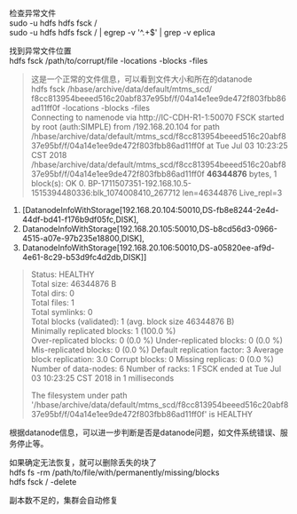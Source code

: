 检查异常文件  
sudo -u hdfs hdfs fsck /  
sudo -u hdfs hdfs fsck / | egrep -v '^\.+$' | grep -v eplica  
  
找到异常文件位置  
hdfs fsck /path/to/corrupt/file -locations -blocks -files   

> 这是一个正常的文件信息，可以看到文件大小和所在的datanode  
> hdfs fsck /hbase/archive/data/default/mtms_scd/ f8cc813954beeed516c20abf837e95bf/f/04a14e1ee9de472f803fbb86ad11ff0f  -locations -blocks -files  
> Connecting to namenode via http://IC-CDH-R1-1:50070 
> FSCK started by root (auth:SIMPLE) from /192.168.20.104 for path /hbase/archive/data/default/mtms_scd/f8cc813954beeed516c20abf837e95bf/f/04a14e1ee9de472f803fbb86ad11ff0f at Tue Jul 03 10:23:25 CST 2018 
/hbase/archive/data/default/mtms_scd/f8cc813954beeed516c20abf837e95bf/f/04a14e1ee9de472f803fbb86ad11ff0f **46344876** bytes, 1 block(s):  OK  0. BP-1711507351-192.168.10.5-1515394480336:blk_1074008410_267712 len=46344876 Live_repl=3  
1. [DatanodeInfoWithStorage[192.168.20.104:50010,DS-fb8e8244-2e4d-44df-bd41-f176b9df05fc,DISK],  
2. DatanodeInfoWithStorage[192.168.20.105:50010,DS-b8cd56d3-0966-4515-a07e-97b235e18800,DISK],  
3. DatanodeInfoWithStorage[192.168.20.106:50010,DS-a05820ee-af9d-4e61-8c29-b53d9fc4d2db,DISK]]   
>   
> Status: HEALTHY  
> Total size:	46344876 B  
>  Total dirs:	0  
> Total files:	1  
 Total symlinks:		0  
 Total blocks (validated):	1 (avg. block size 46344876 B)  
 Minimally replicated blocks:	1 (100.0 %)  
 Over-replicated blocks:	0 (0.0 %) 
 Under-replicated blocks:	0 (0.0 %) 
 Mis-replicated blocks:		0 (0.0 %) 
 Default replication factor:	3 
 Average block replication:	3.0 
 Corrupt blocks:		0 
 Missing replicas:		0 (0.0 %) 
 Number of data-nodes:		6 
 Number of racks:		1 
FSCK ended at Tue Jul 03 10:23:25 CST 2018 in 1 milliseconds  
> 
> The filesystem under path '/hbase/archive/data/default/mtms_scd/f8cc813954beeed516c20abf837e95bf/f/04a14e1ee9de472f803fbb86ad11ff0f' is HEALTHY

根据datanode信息，可以进一步判断是否是datanode问题，如文件系统错误、服务停止等。  
  
   
如果确定无法恢复，就可以删除丢失的块了    
hdfs fs -rm /path/to/file/with/permanently/missing/blocks    
hdfs fsck / -delete  

副本数不足的，集群会自动修复  
